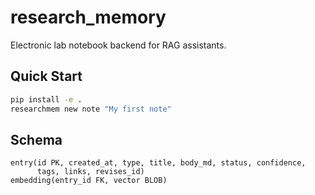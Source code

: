 # research_memory

Electronic lab notebook backend for RAG assistants.

## Quick Start

```bash
pip install -e .
researchmem new note "My first note"
```

## Schema

```
entry(id PK, created_at, type, title, body_md, status, confidence,
      tags, links, revises_id)
embedding(entry_id FK, vector BLOB)
```
